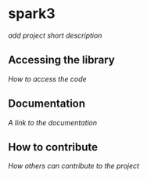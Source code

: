 # spark3

*add project short description*

## Accessing the library

*How to access the code*

## Documentation

*A link to the documentation*

## How to contribute

*How others can contribute to the project*